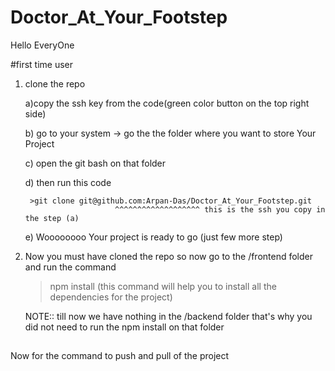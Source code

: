 # Doctor_At_Your_Footstep

Hello EveryOne

#first time user
1) clone the repo

    a)copy the ssh key from the code(green color button on the top right side)
    
    b) go to your system -> go the the folder where you want to store Your Project
    
    c) open the git bash on that folder 
    
    d) then run this code 
    
        >git clone git@github.com:Arpan-Das/Doctor_At_Your_Footstep.git
                           ^^^^^^^^^^^^^^^^^^^ this is the ssh you copy in the step (a)
                           
    e) Woooooooo Your project is ready to go (just few more step)
    
2) Now you must have cloned the repo so now go to the /frontend folder and run the command

    >npm install
    (this command will help you to install all the dependencies for the project)
    
    NOTE:: till now we have nothing in the /backend folder that's why you did not need to run the npm install on that folder 
    
 ##
 
 Now for the command to push and pull of the project

